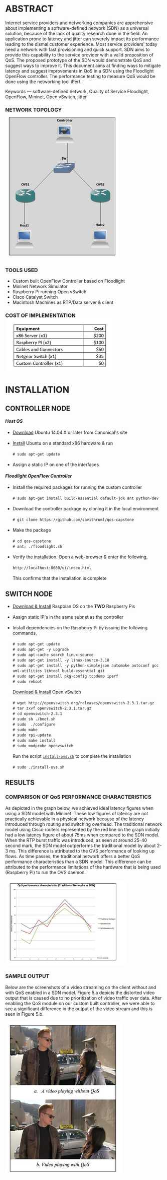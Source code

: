 # ABSTRACT
Internet service providers and networking companies are apprehensive about implementing a software-defined network (SDN) as a universal solution, because of the lack of quality research done in the field. An application prone to latency and jitter can severely impact its performance leading to the dismal customer experience. Most service providers’ today need a network with fast provisioning and quick support. SDN aims to provide this capability to the service provider with a valid proposition of QoS. The proposed prototype of the SDN would demonstrate QoS and suggest ways to improve it. This document aims at finding ways to mitigate latency and suggest improvements in QoS in a SDN using the Floodlight OpenFlow controller. The performance testing to measure QoS would be done using the networking tool iPerf.

Keywords — software-defined network, Quality of Service Floodlight, OpenFlow, Mininet, Open vSwitch, jitter

### NETWORK TOPOLOGY<br />![Topology](https://github.com/savithruml/qos-capstone/blob/master/screenshots/Capture1.JPG "Topology")

### TOOLS USED

* Custom built OpenFlow Controller based on Floodlight
* Mininet Network Simulator
* Raspberry Pi running Open vSwitch
* Cisco Catalyst Switch
* Macintosh Machines as RTP/Data server & client

### COST OF IMPLEMENTATION<br />![CapEx](https://github.com/savithruml/qos-capstone/blob/master/screenshots/Capture.JPG "CapEx")

# INSTALLATION

## CONTROLLER NODE 

#### _Host OS_

* [Download](http://www.ubuntu.com/download/desktop) Ubuntu 14.04.X or later from Canonical's site<br /><br />
* [Install](http://www.ubuntu.com/download/desktop/install-ubuntu-desktop) Ubuntu on a standard x86 hardware & run <br /><br />`# sudo apt-get update`<br /><br />
* Assign a static IP on one of the interfaces

#### _Floodlight OpenFlow Controller_

* Install the required packages for running the custom controller<br /><br />`# sudo apt-get install build-essential default-jdk ant python-dev`<br /><br /> 
* Download the controller package by cloning it in the local environment<br /><br />`# git clone https://github.com/savithruml/qos-capstone`<br /><br />
* Make the package<br /><br />`# cd qos-capstone`<br />`# ant; ./floodlight.sh`<br /><br />
* Verify the installation. Open a web-browser & enter the following,<br /><br />`http://localhost:8080/ui/index.html`<br /><br />This confirms that the installation is complete

## SWITCH NODE

* [Download & Install](https://www.raspberrypi.org/help/noobs-setup/) Raspbian OS on the **TWO** Raspberry Pis<br /><br />
* Assign static IP's in the same subnet as the controller<br /><br />
* Install dependencies on the Raspberry Pi by issuing the following commands,<br /><br />`# sudo apt-get update`<br />`# sudo apt-get -y upgrade`<br />`# sudo apt-cache search linux-source`<br />`# sudo apt-get install -y linux-source-3.18`<br />`# sudo apt-get install -y python-simplejson automake autoconf gcc uml-utilities libtool build-essential git`<br />`# sudo apt-get install pkg-config tcpdump iperf`<br />`# sudo reboot`<br /><br />[Download & Install](http://openvswitch.org) Open vSwitch<br /><br />`# wget http://openvswitch.org/releases/openvswitch-2.3.1.tar.gz`<br />`# tar zxvf openvswitch-2.3.1.tar.gz`<br />`# cd openvswitch-2.3.1`<br />`# sudo sh ./boot.sh`<br />`# sudo  ./configure`<br />`# sudo make`<br />`# sudo rpi-update`<br />`# sudo make install`<br />`# sudo modprobe openvswitch`<br /><br />Run the script [`install-ovs.sh`](https://github.com/savithruml/capstone-team-5/blob/master/install-ovs.sh) to complete the installation<br /><br />`# sudo ./install-ovs.sh`<br />

## RESULTS

### COMPARISON OF QoS PERFORMANCE CHARACTERISTICS<br />
As depicted in the graph below, we achieved ideal latency figures when using a SDN model with Mininet. These low figures of latency are not practically achievable in a physical network because of the latency introduced through routing and switching overhead. The traditional network model using Cisco routers represented by the red line on the graph initially had a low latency figure of about 75ms when compared to the SDN model. When the RTP burst traffic was introduced, as seen at around 25-40 second mark, the SDN model outperforms the traditional model by about 2-3 ms. This difference is attributed to the OVS performance of looking up flows. As time passes, the traditional network offers a better QoS performance characteristics than a SDN model. This difference can be attributed to the performance limitations of the hardware that is being used (Raspberry Pi) to run the OVS daemon.<br /><br />![QoS Performance Characteristics](https://github.com/savithruml/qos-capstone/blob/master/screenshots/Capture2.JPG "Comparison")

### SAMPLE OUTPUT<br />
Below are the screenshots of a video streaming on the client without and with QoS enabled in a SDN model. Figure 5.a depicts the distorted video output that is caused due to no prioritization of video traffic over data. After enabling the QoS module on our custom built controller, we were able to see a significant difference in the output of the video stream and this is seen in Figure 5.b.<br /><br />![sample output](https://github.com/savithruml/qos-capstone/blob/master/screenshots/Capture3.JPG "Output")
